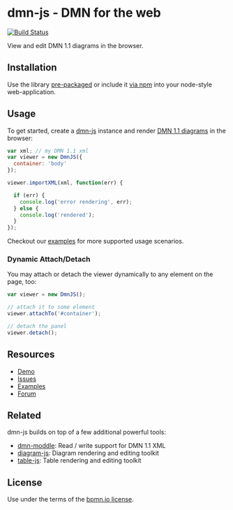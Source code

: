 # dmn-js - DMN for the web

[![Build Status](https://travis-ci.org/bpmn-io/dmn-js.svg?branch=master)](https://travis-ci.org/bpmn-io/dmn-js)

View and edit DMN 1.1 diagrams in the browser.


## Installation

Use the library [pre-packaged](https://github.com/bpmn-io/dmn-js-examples/tree/master/pre-packaged)
or include it [via npm](https://github.com/bpmn-io/dmn-js-examples/tree/master/bundling)
into your node-style web-application.


## Usage

To get started, create a [dmn-js](https://github.com/bpmn-io/dmn-js) instance
and render [DMN 1.1 diagrams](http://www.omg.org/spec/DMN/About-DMN/) in the browser:

```javascript
var xml; // my DMN 1.1 xml
var viewer = new DmnJS({
  container: 'body'
});

viewer.importXML(xml, function(err) {

  if (err) {
    console.log('error rendering', err);
  } else {
    console.log('rendered');
  }
});
```

Checkout our [examples](https://github.com/bpmn-io/dmn-js-examples) for
more supported usage scenarios.


### Dynamic Attach/Detach

You may attach or detach the viewer dynamically to any element on the page, too:

```javascript
var viewer = new DmnJS();

// attach it to some element
viewer.attachTo('#container');

// detach the panel
viewer.detach();
```


## Resources

*   [Demo](http://demo.bpmn.io/dmn)
*   [Issues](https://github.com/bpmn-io/dmn-js/issues)
*   [Examples](https://github.com/bpmn-io/dmn-js-examples)
*   [Forum](https://forum.bpmn.io)


## Related

dmn-js builds on top of a few additional powerful tools:

* [dmn-moddle](https://github.com/bpmn-io/dmn-moddle): Read / write support for DMN 1.1 XML
* [diagram-js](https://github.com/bpmn-io/diagram-js): Diagram rendering and editing toolkit
* [table-js](https://github.com/bpmn-io/table-js): Table rendering and editing toolkit


## License

Use under the terms of the [bpmn.io license](http://bpmn.io/license).